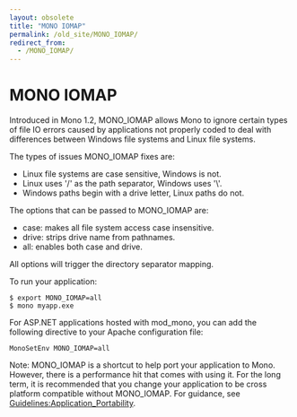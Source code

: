 ```yaml
---
layout: obsolete
title: "MONO IOMAP"
permalink: /old_site/MONO_IOMAP/
redirect_from:
  - /MONO_IOMAP/
---
```


MONO IOMAP
==========

Introduced in Mono 1.2, MONO\_IOMAP allows Mono to ignore certain types of file IO errors caused by applications not properly coded to deal with differences between Windows file systems and Linux file systems.

The types of issues MONO\_IOMAP fixes are:

-   Linux file systems are case sensitive, Windows is not.
-   Linux uses '/' as the path separator, Windows uses '\\'.
-   Windows paths begin with a drive letter, Linux paths do not.

The options that can be passed to MONO\_IOMAP are:

-   case: makes all file system access case insensitive.
-   drive: strips drive name from pathnames.
-   all: enables both case and drive.

All options will trigger the directory separator mapping.

To run your application:

    $ export MONO_IOMAP=all
    $ mono myapp.exe

For ASP.NET applications hosted with mod\_mono, you can add the following directive to your Apache configuration file:

    MonoSetEnv MONO_IOMAP=all

Note: MONO\_IOMAP is a shortcut to help port your application to Mono. However, there is a performance hit that comes with using it. For the long term, it is recommended that you change your application to be cross platform compatible without MONO\_IOMAP. For guidance, see [Guidelines:Application\_Portability]({{site.github.url}}/old_site/Guidelines:Application_Portability "Guidelines:Application Portability").

